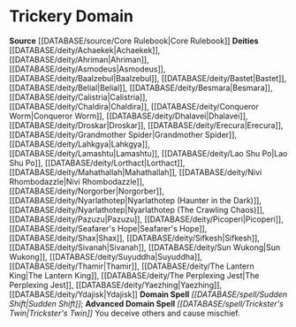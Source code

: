 ﻿---
advanced_domain_spell: '[[DATABASE/spell/Trickster''s Twin|Trickster''s Twin]]'
deity:
- '[[DATABASE/deity/Achaekek|Achaekek]]'
- '[[DATABASE/deity/Ahriman|Ahriman]]'
- '[[DATABASE/deity/Asmodeus|Asmodeus]]'
- '[[DATABASE/deity/Baalzebul|Baalzebul]]'
- '[[DATABASE/deity/Bastet|Bastet]]'
- '[[DATABASE/deity/Belial|Belial]]'
- '[[DATABASE/deity/Besmara|Besmara]]'
- '[[DATABASE/deity/Calistria|Calistria]]'
- '[[DATABASE/deity/Chaldira|Chaldira]]'
- '[[DATABASE/deity/Conqueror Worm|Conqueror Worm]]'
- '[[DATABASE/deity/Dhalavei|Dhalavei]]'
- '[[DATABASE/deity/Droskar|Droskar]]'
- '[[DATABASE/deity/Erecura|Erecura]]'
- '[[DATABASE/deity/Grandmother Spider|Grandmother Spider]]'
- '[[DATABASE/deity/Lahkgya|Lahkgya]]'
- '[[DATABASE/deity/Lamashtu|Lamashtu]]'
- '[[DATABASE/deity/Lao Shu Po|LaoShu Po]]'
- '[[DATABASE/deity/Lorthact|Lorthact]]'
- '[[DATABASE/deity/Mahathallah|Mahathallah]]'
- '[[DATABASE/deity/Nivi Rhombodazzle|Nivi Rhombodazzle]]'
- '[[DATABASE/deity/Norgorber|Norgorber]]'
- '[[DATABASE/deity/Nyarlathotep|Nyarlathotep (Haunter in the Dark)]]'
- '[[DATABASE/deity/Nyarlathotep|Nyarlathotep (The Crawling Chaos)]]'
- '[[DATABASE/deity/Pazuzu|Pazuzu]]'
- '[[DATABASE/deity/Picoperi|Picoperi]]'
- '[[DATABASE/deity/Seafarer''s Hope|Seafarer''s Hope]]'
- '[[DATABASE/deity/Shax|Shax]]'
- '[[DATABASE/deity/Sifkesh|Sifkesh]]'
- '[[DATABASE/deity/Sivanah|Sivanah]]'
- '[[DATABASE/deity/Sun Wukong|SunWukong]]'
- '[[DATABASE/deity/Suyuddha|Suyuddha]]'
- '[[DATABASE/deity/Thamir|Thamir]]'
- '[[DATABASE/deity/The Lantern King|The Lantern King]]'
- '[[DATABASE/deity/The Perplexing Jest|The Perplexing Jest]]'
- '[[DATABASE/deity/Yaezhing|Yaezhing]]'
- '[[DATABASE/deity/Ydajisk|Ydajisk]]'
domain:
- '[[DATABASE/domain/Trickery Domain|Trickery]]'
domain_spell: '[[DATABASE/spell/Sudden Shift|Sudden Shift]]'
id: '31'
name: Trickery Domain
rarity: Common
source: '[[DATABASE/source/Core Rulebook|Core Rulebook]]'
type: Domain

---
# Trickery Domain

**Source** [[DATABASE/source/Core Rulebook|Core Rulebook]] 
**Deities** [[DATABASE/deity/Achaekek|Achaekek]], [[DATABASE/deity/Ahriman|Ahriman]], [[DATABASE/deity/Asmodeus|Asmodeus]], [[DATABASE/deity/Baalzebul|Baalzebul]], [[DATABASE/deity/Bastet|Bastet]], [[DATABASE/deity/Belial|Belial]], [[DATABASE/deity/Besmara|Besmara]], [[DATABASE/deity/Calistria|Calistria]], [[DATABASE/deity/Chaldira|Chaldira]], [[DATABASE/deity/Conqueror Worm|Conqueror Worm]], [[DATABASE/deity/Dhalavei|Dhalavei]], [[DATABASE/deity/Droskar|Droskar]], [[DATABASE/deity/Erecura|Erecura]], [[DATABASE/deity/Grandmother Spider|Grandmother Spider]], [[DATABASE/deity/Lahkgya|Lahkgya]], [[DATABASE/deity/Lamashtu|Lamashtu]], [[DATABASE/deity/Lao Shu Po|Lao Shu Po]], [[DATABASE/deity/Lorthact|Lorthact]], [[DATABASE/deity/Mahathallah|Mahathallah]], [[DATABASE/deity/Nivi Rhombodazzle|Nivi Rhombodazzle]], [[DATABASE/deity/Norgorber|Norgorber]], [[DATABASE/deity/Nyarlathotep|Nyarlathotep (Haunter in the Dark)]], [[DATABASE/deity/Nyarlathotep|Nyarlathotep (The Crawling Chaos)]], [[DATABASE/deity/Pazuzu|Pazuzu]], [[DATABASE/deity/Picoperi|Picoperi]], [[DATABASE/deity/Seafarer's Hope|Seafarer's Hope]], [[DATABASE/deity/Shax|Shax]], [[DATABASE/deity/Sifkesh|Sifkesh]], [[DATABASE/deity/Sivanah|Sivanah]], [[DATABASE/deity/Sun Wukong|Sun Wukong]], [[DATABASE/deity/Suyuddha|Suyuddha]], [[DATABASE/deity/Thamir|Thamir]], [[DATABASE/deity/The Lantern King|The Lantern King]], [[DATABASE/deity/The Perplexing Jest|The Perplexing Jest]], [[DATABASE/deity/Yaezhing|Yaezhing]], [[DATABASE/deity/Ydajisk|Ydajisk]]
**Domain Spell** _[[DATABASE/spell/Sudden Shift|Sudden Shift]]_; **Advanced Domain Spell** _[[DATABASE/spell/Trickster's Twin|Trickster's Twin]]_
You deceive others and cause mischief.